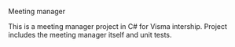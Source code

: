 Meeting manager

This is a meeting manager project in C# for Visma intership.
Project includes the meeting manager itself and unit tests.
